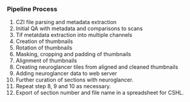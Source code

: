 ### Pipeline Process

1. CZI file parsing and metadata extraction
1. Initial QA with metadata and comparisons to scans
1. Tif metatdata extraction into multiple channels
1. Creation of thumbnails
1. Rotation of thumbnails
1. Masking, cropping and padding of thumbnails
1. Alignment of thumbnails
1. Creating neuroglancer tiles from aligned and cleaned thumbnails
1. Adding neuroglancer data to web server
1. Further curation of sections with neuroglancer.
1. Repeat step 8, 9 and 10 as necessary.
1. Export of section number and file name in a spreadsheet for CSHL.

